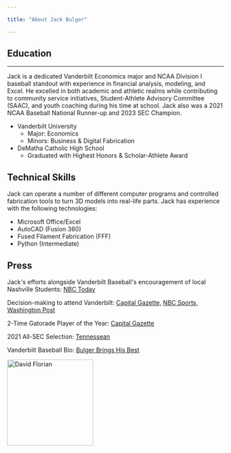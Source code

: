 ```yaml
---

title: "About Jack Bulger"

---
```


## Education
---

Jack is a dedicated Vanderbilt Economics major and NCAA Division I baseball standout with experience in financial analysis, modeling, and Excel. He excelled in both academic and athletic realms while contributing to community service initiatives, Student-Athlete Advisory Committee (SAAC), and youth coaching during his time at school. Jack also was a 2021 NCAA Baseball National Runner-up and 2023 SEC Champion. 

* Vanderbilt University
  * Major: Economics
  * Minors: Business & Digital Fabrication
* DeMatha Catholic High School
  * Graduated with Highest Honors & Scholar-Athlete Award

## Technical Skills

Jack can operate a number of different computer programs and controlled fabrication tools to turn 3D models into real-life parts. Jack has experience with the following technologies:

* Microsoft Office/Excel
* AutoCAD (Fusion 360)
* Fused Filament Fabrication (FFF)
* Python (Intermediate)

## Press 

Jack's efforts alongside Vanderbilt Baseball's encouragement of local Nashville Students:  [NBC Today](https://www.nbc.com/today/video/vanderbilt-university-athletes-encourage-students-to-attend-school/NBCN481605840.)

Decision-making to attend Vanderbilt:  [Capital Gazette,](https://www.capitalgazette.com/sports/high-school/ac-cs-jack-bulger-bowie-mlb-draft-feature-20200609-dssinoyc5vesbp6o3vmir5ugru-story.html?outputType=amp) [NBC Sports,](https://www.nbcsportswashington.com/news/he-wasnt-selected-in-the-mlb-draft-but-demathas-jack-bulger-still-has-dream-school-to-look-forward-to/308502/) [Washington Post](https://www.washingtonpost.com/sports/2020/06/06/with-baseballs-status-uncertain-demathas-top-prospect-tries-make-sense-his-future/?outputType=amp)

2-Time Gatorade Player of the Year:  [Capital Gazette](https://www.capitalgazette.com/sports/ac-cs-jackbulger-gatoradepoy20190602-story.html)

2021 All-SEC Selection:  [Tennessean](https://www.tennessean.com/story/sports/2021/05/24/jack-leiter-kumar-rocker-enrique-bradfield-carter-young-jack-bulger-vanderbilt-baseball-sec-honors/5234609001/)

Vanderbilt Baseball Bio:  [Bulger Brings His Best](https://vucommodores.com/bulger-brings-his-best/)





<img src="/assets/img/David_Headshot_web2.jpg" alt="David Florian" style="width:200px;"/>
